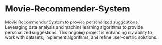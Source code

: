# Movie-Recommender-System
Movie Recommender System to provide personalized suggestions. 
Leveraging data analysis and machine learning algorithms to provide personalized suggestions.
 This ongoing project is enhancing my ability to work with datasets, implement algorithms, and refine user-centric solutions.
